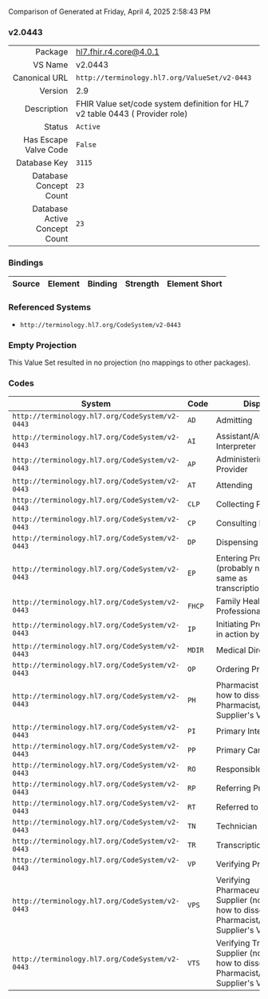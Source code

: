 Comparison of 
Generated at Friday, April 4, 2025 2:58:43 PM

### v2.0443

|      |     |
| ---: | --- |
| Package | hl7.fhir.r4.core@4.0.1 |
| VS Name | v2.0443 |
| Canonical URL | `http://terminology.hl7.org/ValueSet/v2-0443` |
| Version | 2.9 |
| Description | FHIR Value set/code system definition for HL7 v2 table 0443 ( Provider role) |
| Status | `Active` |
| Has Escape Valve Code | `False` |
| Database Key | `3115` |
| Database Concept Count | `23` |
| Database Active Concept Count | `23` |
### Bindings

| Source | Element | Binding | Strength | Element Short |
| ------ | ------- | ------- | -------- | ------------- |

### Referenced Systems

* `http://terminology.hl7.org/CodeSystem/v2-0443`
### Empty Projection

This Value Set resulted in no projection (no mappings to other packages).

### Codes

| System | Code | Display |
| ------ | ---- | ------- |
| `http://terminology.hl7.org/CodeSystem/v2-0443` | `AD` | Admitting |
| `http://terminology.hl7.org/CodeSystem/v2-0443` | `AI` | Assistant/Alternate Interpreter |
| `http://terminology.hl7.org/CodeSystem/v2-0443` | `AP` | Administering Provider |
| `http://terminology.hl7.org/CodeSystem/v2-0443` | `AT` | Attending |
| `http://terminology.hl7.org/CodeSystem/v2-0443` | `CLP` | Collecting Provider |
| `http://terminology.hl7.org/CodeSystem/v2-0443` | `CP` | Consulting Provider |
| `http://terminology.hl7.org/CodeSystem/v2-0443` | `DP` | Dispensing Provider |
| `http://terminology.hl7.org/CodeSystem/v2-0443` | `EP` | Entering Provider (probably not the same as transcriptionist?) |
| `http://terminology.hl7.org/CodeSystem/v2-0443` | `FHCP` | Family Health Care Professional |
| `http://terminology.hl7.org/CodeSystem/v2-0443` | `IP` | Initiating Provider (as in action by) |
| `http://terminology.hl7.org/CodeSystem/v2-0443` | `MDIR` | Medical Director |
| `http://terminology.hl7.org/CodeSystem/v2-0443` | `OP` | Ordering Provider |
| `http://terminology.hl7.org/CodeSystem/v2-0443` | `PH` | Pharmacist   (not sure how to dissect Pharmacist/Treatment Supplier's Verifier ID) |
| `http://terminology.hl7.org/CodeSystem/v2-0443` | `PI` | Primary Interpreter |
| `http://terminology.hl7.org/CodeSystem/v2-0443` | `PP` | Primary Care Provider |
| `http://terminology.hl7.org/CodeSystem/v2-0443` | `RO` | Responsible Observer |
| `http://terminology.hl7.org/CodeSystem/v2-0443` | `RP` | Referring Provider |
| `http://terminology.hl7.org/CodeSystem/v2-0443` | `RT` | Referred to Provider |
| `http://terminology.hl7.org/CodeSystem/v2-0443` | `TN` | Technician |
| `http://terminology.hl7.org/CodeSystem/v2-0443` | `TR` | Transcriptionist |
| `http://terminology.hl7.org/CodeSystem/v2-0443` | `VP` | Verifying Provider |
| `http://terminology.hl7.org/CodeSystem/v2-0443` | `VPS` | Verifying Pharmaceutical Supplier   (not sure how to dissect Pharmacist/Treatment Supplier's Verifier ID) |
| `http://terminology.hl7.org/CodeSystem/v2-0443` | `VTS` | Verifying Treatment Supplier   (not sure how to dissect Pharmacist/Treatment Supplier's Verifier ID) |
